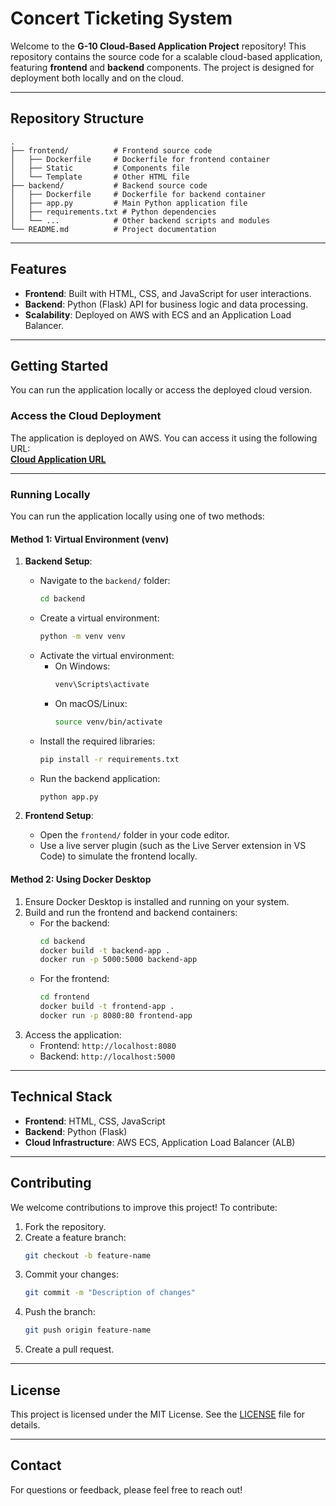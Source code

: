 # Concert Ticketing System

Welcome to the **G-10 Cloud-Based Application Project** repository! This repository contains the source code for a scalable cloud-based application, featuring **frontend** and **backend** components. The project is designed for deployment both locally and on the cloud.

---

## Repository Structure

```plaintext
.
├── frontend/          # Frontend source code
│   ├── Dockerfile     # Dockerfile for frontend container
│   ├── Static         # Components file
│   └── Template       # Other HTML file
├── backend/           # Backend source code
│   ├── Dockerfile     # Dockerfile for backend container
│   ├── app.py         # Main Python application file
│   ├── requirements.txt # Python dependencies
│   └── ...            # Other backend scripts and modules
└── README.md          # Project documentation
```
---

## Features

- **Frontend**: Built with HTML, CSS, and JavaScript for user interactions.
- **Backend**: Python (Flask) API for business logic and data processing.
- **Scalability**: Deployed on AWS with ECS and an Application Load Balancer.

---

## Getting Started

You can run the application locally or access the deployed cloud version.

### Access the Cloud Deployment

The application is deployed on AWS. You can access it using the following URL:  
**[Cloud Application URL](http://backend-alb-83162907.us-east-1.elb.amazonaws.com)**

---

### Running Locally

You can run the application locally using one of two methods:

#### Method 1: Virtual Environment (venv)

1. **Backend Setup**:
   - Navigate to the `backend/` folder:
     ```bash
     cd backend
     ```
   - Create a virtual environment:
     ```bash
     python -m venv venv
     ```
   - Activate the virtual environment:
     - On Windows:
       ```bash
       venv\Scripts\activate
       ```
     - On macOS/Linux:
       ```bash
       source venv/bin/activate
       ```
   - Install the required libraries:
     ```bash
     pip install -r requirements.txt
     ```
   - Run the backend application:
     ```bash
     python app.py
     ```

2. **Frontend Setup**:
   - Open the `frontend/` folder in your code editor.
   - Use a live server plugin (such as the Live Server extension in VS Code) to simulate the frontend locally.

#### Method 2: Using Docker Desktop

1. Ensure Docker Desktop is installed and running on your system.
2. Build and run the frontend and backend containers:
   - For the backend:
     ```bash
     cd backend
     docker build -t backend-app .
     docker run -p 5000:5000 backend-app
     ```
   - For the frontend:
     ```bash
     cd frontend
     docker build -t frontend-app .
     docker run -p 8080:80 frontend-app
     ```
3. Access the application:
   - Frontend: `http://localhost:8080`
   - Backend: `http://localhost:5000`

---

## Technical Stack

- **Frontend**: HTML, CSS, JavaScript
- **Backend**: Python (Flask)
- **Cloud Infrastructure**: AWS ECS, Application Load Balancer (ALB)

---

## Contributing

We welcome contributions to improve this project! To contribute:

1. Fork the repository.
2. Create a feature branch:
   ```bash
   git checkout -b feature-name
   ```
3. Commit your changes:
   ```bash
   git commit -m "Description of changes"
   ```
4. Push the branch:
   ```bash
   git push origin feature-name
   ```
5. Create a pull request.

---

## License

This project is licensed under the MIT License. See the [LICENSE](LICENSE) file for details.

---

## Contact

For questions or feedback, please feel free to reach out!
```
